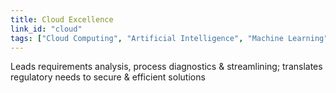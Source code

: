 ```yaml
---
title: Cloud Excellence
link_id: "cloud"
tags: ["Cloud Computing", "Artificial Intelligence", "Machine Learning", "Data Science"]
---
```


 Leads requirements analysis, process diagnostics & streamlining; translates regulatory needs to secure & efficient solutions
